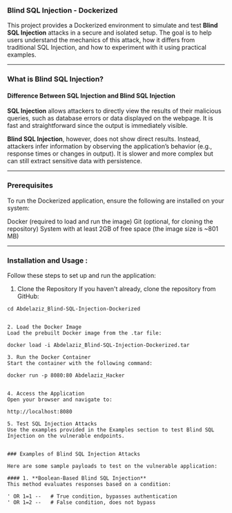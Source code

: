 ### Blind SQL Injection - Dockerized

This project provides a Dockerized environment to simulate and test **Blind SQL Injection** attacks in a secure and isolated setup. 
The goal is to help users understand the mechanics of this attack, how it differs from traditional SQL Injection, and how to experiment with it using practical examples.


---

### What is Blind SQL Injection?

#### Difference Between SQL Injection and Blind SQL Injection

**SQL Injection** allows attackers to directly view the results of their malicious queries, such as database errors or data displayed on the webpage. It is fast and straightforward since the output is immediately visible.

**Blind SQL Injection**, however, does not show direct results. Instead, attackers infer information by observing the application’s behavior (e.g., response times or changes in output). It is slower and more complex but can still extract sensitive data with persistence. 


---

### Prerequisites
To run the Dockerized application, ensure the following are installed on your system:

Docker (required to load and run the image)
Git (optional, for cloning the repository)
System with at least 2GB of free space (the image size is ~801 MB)

---

### Installation and Usage : 

Follow these steps to set up and run the application:

1. Clone the Repository
If you haven't already, clone the repository from GitHub:

``` git clone https://github.com/ALAOUIa/Blind_SQL_Injection-App.git
cd Abdelaziz_Blind-SQL-Injection-Dockerized


2. Load the Docker Image
Load the prebuilt Docker image from the .tar file:

docker load -i Abdelaziz_Blind-SQL-Injection-Dockerized.tar

3. Run the Docker Container
Start the container with the following command:

docker run -p 8080:80 Abdelaziz_Hacker


4. Access the Application
Open your browser and navigate to:

http://localhost:8080

5. Test SQL Injection Attacks
Use the examples provided in the Examples section to test Blind SQL Injection on the vulnerable endpoints.


### Examples of Blind SQL Injection Attacks

Here are some sample payloads to test on the vulnerable application:

#### 1. **Boolean-Based Blind SQL Injection**
This method evaluates responses based on a condition:

' OR 1=1 --   # True condition, bypasses authentication
' OR 1=2 --   # False condition, does not bypass
